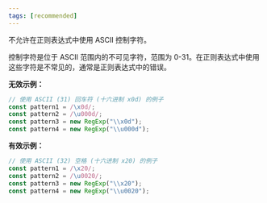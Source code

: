 ```yaml
---
tags: [recommended]
---
```


不允许在正则表达式中使用 ASCII 控制字符。

控制字符是位于 ASCII 范围内的不可见字符，范围为 0-31。在正则表达式中使用这些字符是不常见的，通常是正则表达式中的错误。

**无效示例：**

```typescript
// 使用 ASCII (31) 回车符 (十六进制 x0d) 的例子
const pattern1 = /\x0d/;
const pattern2 = /\u000d/;
const pattern3 = new RegExp("\\x0d");
const pattern4 = new RegExp("\\u000d");
```

**有效示例：**

```typescript
// 使用 ASCII (32) 空格 (十六进制 x20) 的例子
const pattern1 = /\x20/;
const pattern2 = /\u0020/;
const pattern3 = new RegExp("\\x20");
const pattern4 = new RegExp("\\u0020");
```